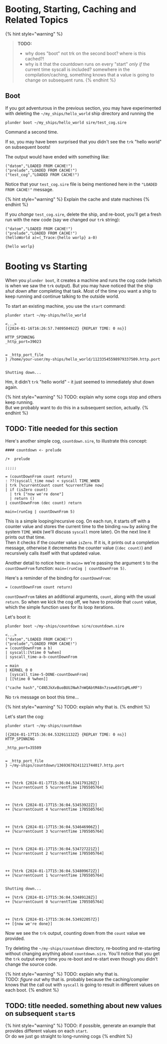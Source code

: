 # Booting, Starting, Caching and Related Topics

{% hint style="warning" %}
> **TODO:**
> - why does "boot" not trk on the second boot? where is this cached?!
> - why is it that the countdown runs on every "start" _only if_ the current
    time syscall is included? somewhere in the compilation/caching, something
    knows that a value is going to change on subsequent runs.
{% endhint %}

## Boot

If you got adventurous in the previous section, you may have experimented with
deleting the `~/my_ships/hello_world` ship directory and running the 

```
plunder boot ~/my_ships/hello_world sire/test_cog.sire
```

Command a second time.

If so, you may have been surprised that you didn't see the `trk` "hello world"
on subsequent boots!

The output would have ended with something like:

```
("datom","LOADED FROM CACHE!")
("prelude","LOADED FROM CACHE!")
("test_cog","LOADED FROM CACHE!")
```

Notice that your `test_cog.sire` file is being mentioned here in the `"LOADED
FROM CACHE!"` message.

{% hint style="warning" %}
Explain the cache and state machines
{% endhint %}

If you _change_ `test_cog.sire`, delete the ship, and re-boot, you'll get a
fresh run with the new code (say we changed our `trk` string):

```
("datom","LOADED FROM CACHE!")
("prelude","LOADED FROM CACHE!")
(helloWorld a)=(_Trace:{hello worlp} a-0)

{hello worlp}
```

# Booting vs Starting

When you `plunder boot`, it creates a machine and runs the cog code (which is when we saw the `trk`
output). But you may have noticed that the ship _shut down_ after completing
that task. Most of the time you want a ship to keep running and continue talking
to the outside world.

To start an existing machine, you use the `start` command:


```
plunder start ~/my-ships/hello_world
```

```
<...>
[{2024-01-16T16:26:57.740950492Z} {REPLAY TIME: 0 ns}]

HTTP_SPINNING
_http_port=39023


= _http_port_file
} /home/your-user/my-ships/hello_world/11233545598979337509.http.port


Shutting down...
```

Hm, it didn't `trk` "hello world" - it just seemed to immediately shut down
again.

{% hint style="warning" %}
TODO: explain why some cogs stop and others keep running.  
But we probably want to do this in a subsequent section, actually.
{% endhint %}

## TODO: Title needed for this section

Here's another simple cog, `countdown.sire`, to illustrate this concept:

```sire
#### countdown <- prelude

/+  prelude

;;;;;

= (countDownFrom count return)
: ??(syscall_time now) < syscall TIME_WHEN
| trk [%currentCount count %currentTime now]
| if (isZero count)
  | trk ["now we're done"]
  | return ()
| countDownFrom (dec count) return

main=(runCog | countDownFrom 5)
```

This is a simple looping/recursive cog. On each run, it starts off with a
counter value and stores the current time to the binding `now` by asking the
system `TIME_WHEN` (we'll discuss `syscall` more later). On the next line it
prints out that time.  
Then it checks if the counter value `isZero`. If it is, it
prints out a completion message, otherwise it decrements the counter value
(`(dec count)`) and recursively calls itself with that updated value.

Another detail to notice here: in `main=` we're passing the argument `5` to the
`countDownFrom` function: `main=(runCog | countDownFrom 5)`.

Here's a reminder of the binding for `countDownFrom`:
```sire
= (countDownFrom count return)
```

`countDownFrom` takes an additional arguments, `count`, along with the usual
`return`. So when we kick the cog off, we have to provide that `count` value,
which the simple function uses for its loop iterations.

Let's boot it:

```
plunder boot ~/my-ships/countdown sire/countdown.sire
```

```
<...>
("datom","LOADED FROM CACHE!")
("prelude","LOADED FROM CACHE!")
= (countDownFrom a b)
| syscall:[%time 0 %when]
| syscall_time-a-b-countDownFrom

= main
| KERNEL 0 0
  [syscall_time-5-DONE-countDownFrom]
| [[%time 0 %when]]

("cache hash","C4N5JkXvBuoBUUJNwh7nWQAbtM48n7zsew65V1qMLnMF")
```

No `trk` message on boot this time...


{% hint style="warning" %}
TODO: explain why that is.
{% endhint %}

Let's start the cog:

```
plunder start ~/my-ships/countdown
```

```
[{2024-01-17T15:36:04.532911132Z} {REPLAY TIME: 0 ns}]
HTTP_SPINNING

_http_port=35509


= _http_port_file
} ~/my-ships/countdown/13693678241121744017.http.port



++ [%trk {2024-01-17T15:36:04.534179128Z}]
++ [%currentCount 5 %currentTime 1705505764]



++ [%trk {2024-01-17T15:36:04.53453922Z}]
++ [%currentCount 4 %currentTime 1705505764]



++ [%trk {2024-01-17T15:36:04.534646906Z}]
++ [%currentCount 3 %currentTime 1705505764]



++ [%trk {2024-01-17T15:36:04.534727221Z}]
++ [%currentCount 2 %currentTime 1705505764]



++ [%trk {2024-01-17T15:36:04.534809672Z}]
++ [%currentCount 1 %currentTime 1705505764]


Shutting down...

++ [%trk {2024-01-17T15:36:04.53489128Z}]
++ [%currentCount 0 %currentTime 1705505764]



++ [%trk {2024-01-17T15:36:04.534922057Z}]
++ [{now we're done}]
```

Now we see the `trk` output, counting down from the `count` value we provided.

Try deleting the `~/my-ships/countdown` directory, re-booting and re-starting
without changing anything about `countdown.sire`. You'll notice that you get the
`trk` output every time you re-boot and re-start even though you didn't change
the source code.

{% hint style="warning" %}
TODO: explain why that is.  
TODO: _figure out_ why that is. probably because the caching/compiler knows that
the call out with `syscall` is going to result in different values on each boot.
{% endhint %}

## TODO: title needed. something about new values on subsequent `start`s

{% hint style="warning" %}
TODO: if possible, generate an example that provides different values on each
`start`.  
Or do we just go straight to long-running cogs
{% endhint %}


